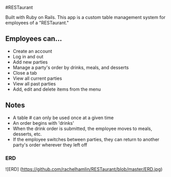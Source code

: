 #RESTaurant

Built with Ruby on Rails. This app is a custom table management system for employees of a "RESTaurant."

## Employees can...
* Create an account
* Log in and out
* Add new parties
* Manage a party's order by drinks, meals, and desserts
* Close a tab
* View all current parties
* View all past parties
* Add, edit and delete items from the menu

## Notes
* A table # can only be used once at a given time
* An order begins with 'drinks'
* When the drink order is submitted, the employee moves to meals, desserts, etc.
* If the employee switches between parties, they can return to another party's order wherever they left off

### ERD
![ERD] (https://github.com/rachelhamlin/RESTaurant/blob/master/ERD.jpg)
